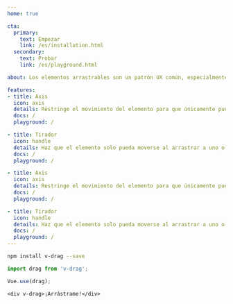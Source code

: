 ```yaml
---
home: true

cta:
  primary:
    text: Empezar
    link: /es/installation.html
  secondary:
    text: Probar
    link: /es/playground.html

about: Los elementos arrastrables son un patrón UX común, especialmente en pantallas táctiles. Pero como desarrollador, puede que sepas lo difícil que es aplicarlo con JavaScript. Además, Vue.js no ayuda en este caso. Así que para simplificarlo, v-drag fue escrito. Su propósito es que se pueda rápidamente integrar y personalizar elementos arrastrables en proyectos que usen Vue.js.

features:
- title: Axis
  icon: axis
  details: Restringe el movimiento del elemento para que únicamente pueda seguir la dirección del eje vertical o del horizontal.
  docs: /
  playground: /

- title: Tirador
  icon: handle
  details: Haz que el elemento solo pueda moverse al arrastrar a uno o más elementos concretos, estén situados dentro o fuera.
  docs: /
  playground: /

- title: Axis
  icon: axis
  details: Restringe el movimiento del elemento para que únicamente pueda seguir la dirección del eje vertical o del horizontal.
  docs: /
  playground: /

- title: Tirador
  icon: handle
  details: Haz que el elemento solo pueda moverse al arrastrar a uno o más elementos concretos, estén situados dentro o fuera.
  docs: /
  playground: /
---
```


```bash
npm install v-drag --save
```

```js
import drag from 'v-drag';

Vue.use(drag);
```

```vue
<div v-drag>¡Arrástrame!</div>
```
